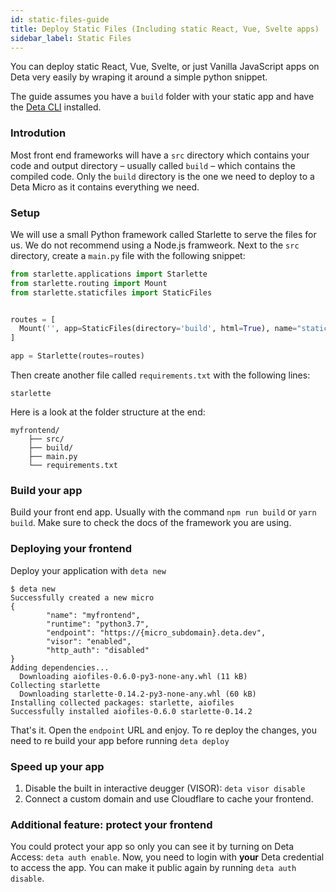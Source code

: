 ```yaml
---
id: static-files-guide
title: Deploy Static Files (Including static React, Vue, Svelte apps)
sidebar_label: Static Files
---
```


You can deploy static React, Vue, Svelte, or just Vanilla JavaScript apps on Deta very easily by wraping it around a simple python snippet.

The guide assumes you have a `build` folder with your static app and have the [Deta CLI](../cli/install.md) installed.

### Introdution

Most front end frameworks will have a `src` directory which contains your code and output directory – usually called `build` – which contains the compiled code. Only the `build` directory is the one we need to deploy to a Deta Micro as it contains everything we need.

### Setup
We will use a small Python framework called Starlette to serve the files for us. We do not recommend using a Node.js framweork.
Next to the `src` directory, create a `main.py` file with the following snippet:

  ```python
from starlette.applications import Starlette
from starlette.routing import Mount
from starlette.staticfiles import StaticFiles


routes = [
    Mount('', app=StaticFiles(directory='build', html=True), name="static"),
]

app = Starlette(routes=routes)
```


Then create another file called `requirements.txt` with the following lines:
```
starlette
``` 

Here is a look at the folder structure at the end:
```
myfrontend/
    ├── src/
    ├── build/ 
    ├── main.py
    └── requirements.txt
```

### Build your app

Build your front end app. Usually with the command `npm run build` or `yarn build`. Make sure to check the docs of the framework you are using.

### Deploying your frontend

Deploy your application with `deta new`
  ```
  $ deta new
  Successfully created a new micro
  {
          "name": "myfrontend",
          "runtime": "python3.7",
          "endpoint": "https://{micro_subdomain}.deta.dev",
          "visor": "enabled",
          "http_auth": "disabled"
  }
  Adding dependencies...
    Downloading aiofiles-0.6.0-py3-none-any.whl (11 kB)
  Collecting starlette
    Downloading starlette-0.14.2-py3-none-any.whl (60 kB)
  Installing collected packages: starlette, aiofiles
  Successfully installed aiofiles-0.6.0 starlette-0.14.2
  ```

That's it. Open the `endpoint` URL and enjoy. To re deploy the changes, you need to re build your app before running `deta deploy`

### Speed up your app

1. Disable the built in interactive deugger (VISOR): `deta visor disable`
2. Connect a custom domain and use Cloudflare to cache your frontend.

### Additional feature: protect your frontend

You could protect your app so only you can see it by turning on Deta Access: `deta auth enable`.
Now, you need to login with __your__ Deta credential to access the app. You can make it public again by running `deta auth disable`.
